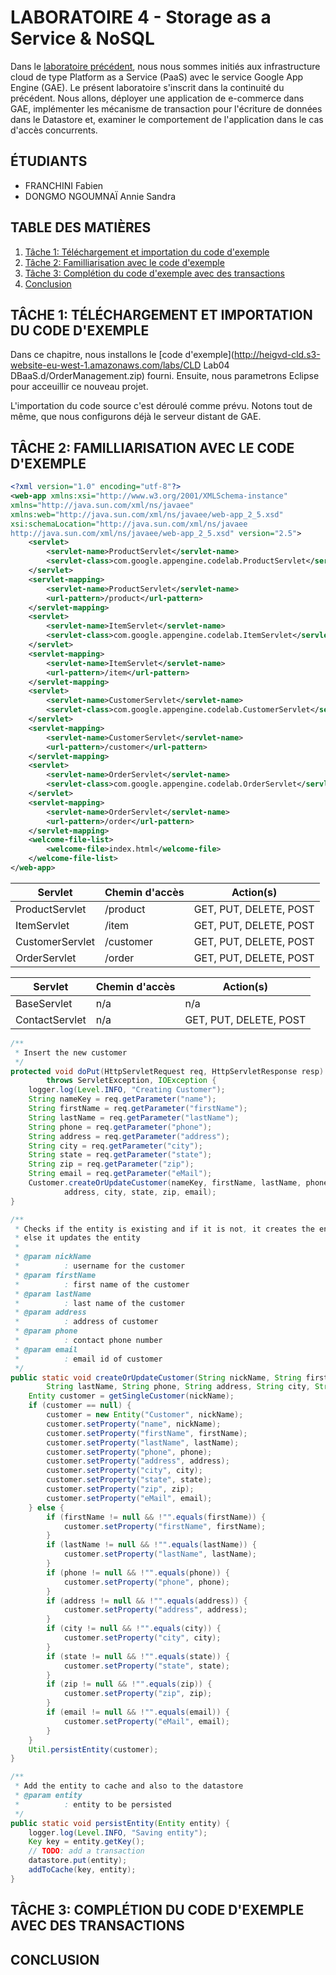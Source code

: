 # LABORATOIRE 4 - Storage as a Service & NoSQL

Dans le [laboratoire précédent](https://github.com/crabone/HEIGVD-CLD-2017-Labo-PaaS),
nous nous sommes initiés aux infrastructure cloud de type Platform as a Service
(PaaS) avec le service Google App Engine (GAE). Le présent laboratoire s'inscrit
dans la continuité du précédent. Nous allons, déployer une application de
e-commerce dans GAE, implémenter les mécanisme de transaction pour l'écriture de
données dans le Datastore et, examiner le comportement de l'application dans le
cas d'accès concurrents.

## ÉTUDIANTS

* FRANCHINI Fabien
* DONGMO NGOUMNAÏ Annie Sandra

## TABLE DES MATIÈRES

1. [Tâche 1: Téléchargement et importation du code d'exemple](#t%C3%82che-1-t%C3%89l%C3%89chargement-et-importation-du-code-dexemple)
2. [Tâche 2: Familliarisation avec le code d'exemple](#t%C3%82che-2-familliarisation-avec-le-code-dexemple)
3. [Tâche 3: Complétion du code d'exemple avec des transactions](#t%C3%82che-3-compl%C3%89tion-du-code-dexemple-avec-des-transactions)
4. [Conclusion](#conclusion)

## TÂCHE 1: TÉLÉCHARGEMENT ET IMPORTATION DU CODE D'EXEMPLE

Dans ce chapitre, nous installons le [code d'exemple](http://heigvd-cld.s3-website-eu-west-1.amazonaws.com/labs/CLD Lab04 DBaaS.d/OrderManagement.zip)
fourni. Ensuite, nous parametrons Eclipse pour acceuillir ce nouveau projet.

L'importation du code source c'est déroulé comme prévu. Notons tout de même, que
nous configurons déjà le serveur distant de GAE.

## TÂCHE 2: FAMILLIARISATION AVEC LE CODE D'EXEMPLE

```xml
<?xml version="1.0" encoding="utf-8"?>
<web-app xmlns:xsi="http://www.w3.org/2001/XMLSchema-instance"
xmlns="http://java.sun.com/xml/ns/javaee"
xmlns:web="http://java.sun.com/xml/ns/javaee/web-app_2_5.xsd"
xsi:schemaLocation="http://java.sun.com/xml/ns/javaee
http://java.sun.com/xml/ns/javaee/web-app_2_5.xsd" version="2.5">
	<servlet>
		<servlet-name>ProductServlet</servlet-name>
		<servlet-class>com.google.appengine.codelab.ProductServlet</servlet-class>
	</servlet>
	<servlet-mapping>
		<servlet-name>ProductServlet</servlet-name>
		<url-pattern>/product</url-pattern>
	</servlet-mapping>
	<servlet>
		<servlet-name>ItemServlet</servlet-name>
		<servlet-class>com.google.appengine.codelab.ItemServlet</servlet-class>
	</servlet>
	<servlet-mapping>
		<servlet-name>ItemServlet</servlet-name>
		<url-pattern>/item</url-pattern>
	</servlet-mapping>
	<servlet>
		<servlet-name>CustomerServlet</servlet-name>
		<servlet-class>com.google.appengine.codelab.CustomerServlet</servlet-class>
	</servlet>
	<servlet-mapping>
		<servlet-name>CustomerServlet</servlet-name>
		<url-pattern>/customer</url-pattern>
	</servlet-mapping>
	<servlet>
		<servlet-name>OrderServlet</servlet-name>
		<servlet-class>com.google.appengine.codelab.OrderServlet</servlet-class>
	</servlet>
	<servlet-mapping>
		<servlet-name>OrderServlet</servlet-name>
		<url-pattern>/order</url-pattern>
	</servlet-mapping>
	<welcome-file-list>
		<welcome-file>index.html</welcome-file>
	</welcome-file-list>
</web-app>
```

| Servlet         | Chemin d'accès | Action(s)              |
| --------------- | -------------- | ---------------------- |
| ProductServlet  | /product       | GET, PUT, DELETE, POST |
| ItemServlet     | /item          | GET, PUT, DELETE, POST |
| CustomerServlet | /customer      | GET, PUT, DELETE, POST |
| OrderServlet    | /order         | GET, PUT, DELETE, POST |

| Servlet        | Chemin d'accès | Action(s)              |
| -------------- | -------------- | ---------------------- |
| BaseServlet    | n/a            | n/a                    |
| ContactServlet | n/a            | GET, PUT, DELETE, POST |

```java
/**
 * Insert the new customer
 */
protected void doPut(HttpServletRequest req, HttpServletResponse resp)
		throws ServletException, IOException {
	logger.log(Level.INFO, "Creating Customer");
	String nameKey = req.getParameter("name");
	String firstName = req.getParameter("firstName");
	String lastName = req.getParameter("lastName");
	String phone = req.getParameter("phone");
	String address = req.getParameter("address");
	String city = req.getParameter("city");
	String state = req.getParameter("state");
	String zip = req.getParameter("zip");
	String email = req.getParameter("eMail");
	Customer.createOrUpdateCustomer(nameKey, firstName, lastName, phone,
			address, city, state, zip, email);
}
```

```java
/**
 * Checks if the entity is existing and if it is not, it creates the entity
 * else it updates the entity
 * 
 * @param nickName
 *          : username for the customer
 * @param firstName
 *          : first name of the customer
 * @param lastName
 *          : last name of the customer
 * @param address
 *          : address of customer
 * @param phone
 *          : contact phone number
 * @param email
 *          : email id of customer
 */
public static void createOrUpdateCustomer(String nickName, String firstName,
		String lastName, String phone, String address, String city, String state, String zip, String email) {
	Entity customer = getSingleCustomer(nickName);
	if (customer == null) {
		customer = new Entity("Customer", nickName);
		customer.setProperty("name", nickName);
		customer.setProperty("firstName", firstName);
		customer.setProperty("lastName", lastName);
		customer.setProperty("phone", phone);
		customer.setProperty("address", address);
		customer.setProperty("city", city);
		customer.setProperty("state", state);
		customer.setProperty("zip", zip);
		customer.setProperty("eMail", email);
	} else {
		if (firstName != null && !"".equals(firstName)) {
			customer.setProperty("firstName", firstName);
		}
		if (lastName != null && !"".equals(lastName)) {
			customer.setProperty("lastName", lastName);
		}
		if (phone != null && !"".equals(phone)) {
			customer.setProperty("phone", phone);
		}
		if (address != null && !"".equals(address)) {
			customer.setProperty("address", address);
		}
		if (city != null && !"".equals(city)) {
			customer.setProperty("city", city);
		}
		if (state != null && !"".equals(state)) {
			customer.setProperty("state", state);
		}
		if (zip != null && !"".equals(zip)) {
			customer.setProperty("zip", zip);
		}
		if (email != null && !"".equals(email)) {
			customer.setProperty("eMail", email);
		}
	}
	Util.persistEntity(customer);
}
```

```java
/**
 * Add the entity to cache and also to the datastore
 * @param entity
 *          : entity to be persisted
 */
public static void persistEntity(Entity entity) {
	logger.log(Level.INFO, "Saving entity");
	Key key = entity.getKey();
	// TODO: add a transaction
	datastore.put(entity);
	addToCache(key, entity);
}
```

## TÂCHE 3: COMPLÉTION DU CODE D'EXEMPLE AVEC DES TRANSACTIONS

## CONCLUSION
